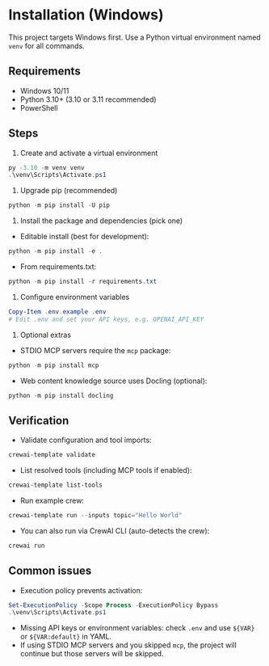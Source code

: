 # Installation (Windows)

This project targets Windows first. Use a Python virtual environment named `venv` for all commands.

## Requirements

- Windows 10/11
- Python 3.10+ (3.10 or 3.11 recommended)
- PowerShell

## Steps

1. Create and activate a virtual environment

```powershell
py -3.10 -m venv venv
.\venv\Scripts\Activate.ps1
```

1. Upgrade pip (recommended)

```powershell
python -m pip install -U pip
```

1. Install the package and dependencies (pick one)

- Editable install (best for development):

```powershell
python -m pip install -e .
```

- From requirements.txt:

```powershell
python -m pip install -r requirements.txt
```

1. Configure environment variables

```powershell
Copy-Item .env.example .env
# Edit .env and set your API keys, e.g. OPENAI_API_KEY
```

1. Optional extras

- STDIO MCP servers require the `mcp` package:

```powershell
python -m pip install mcp
```

- Web content knowledge source uses Docling (optional):

```powershell
python -m pip install docling
```

## Verification

- Validate configuration and tool imports:

```powershell
crewai-template validate
```

- List resolved tools (including MCP tools if enabled):

```powershell
crewai-template list-tools
```

- Run example crew:

```powershell
crewai-template run --inputs topic="Hello World"
```

- You can also run via CrewAI CLI (auto-detects the crew):

```powershell
crewai run
```

## Common issues

- Execution policy prevents activation:

```powershell
Set-ExecutionPolicy -Scope Process -ExecutionPolicy Bypass
.\venv\Scripts\Activate.ps1
```

- Missing API keys or environment variables: check `.env` and use `${VAR}` or `${VAR:default}` in YAML.
- If using STDIO MCP servers and you skipped `mcp`, the project will continue but those servers will be skipped.
